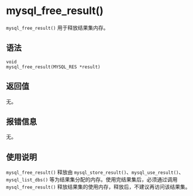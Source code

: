 mysql_free_result() 
========================================

`mysql_free_result()` 用于释放结果集内存。

语法 
-----------------------

```unknow
void
mysql_free_result(MYSQL_RES *result)
```



返回值 
------------------------

无。

报错信息 
-------------------------

无。

使用说明 
-------------------------

`mysql_free_result()` 释放由 `mysql_store_result()`、`mysql_use_result()`、`mysql_list_dbs()` 等为结果集分配的内存。使用完结果集后，必须通过调用 `mysql_free_result()` 释放结果集的使用内存，释放后，不建议再访问该结果集。
